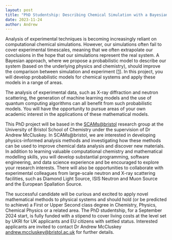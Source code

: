 ```yaml
---
layout: post
title: "PhD Studentship: Describing Chemical Simulation with a Bayesian Worldview"
date: 2023-11-24
author: Andrew
---
```


Analysis of experimental techniques is becoming increasingly reliant on computational chemical simulations. 
However, our simulations often fail to cover experimental timescales, meaning that we often extrapolate our conclusions in the hope that our simulations represent the real system. 
A Bayesian approach, where we propose a probabilistic model to describe our system (based on the underlying physics and chemistry), should improve the comparison between simulation and experiment [[1](https://arxiv.org/abs/2305.18244)]. 
In this project, you will develop probabilistic models for chemical systems and apply these models in a range of areas.

The analysis of experimental data, such as X-ray diffraction and neutron scattering, the generation of machine learning models and the use of quantum computing algorithms can all benefit from such probabilistic models.
You will have the opportunity to pursue areas of your own academic interest in the applications of these mathematical models.

This PhD project will be based in the [SCAMs@bristol](https://scams-research.github.io) research group at the University of Bristol School of Chemistry under the supervision of Dr Andrew McCluskey. 
In SCAMs@bristol, we are interested in developing physics-informed analysis methods and investigating how these methods can be used to improve chemical data analysis and discover new materials.
In addition to learning valuable computational chemistry and mathematical modelling skills, you will develop substantial programming, software engineering, and data science experience and be encouraged to explore your research interests. 
There will also be opportunities to collaborate with experimental colleagues from large-scale neutron and X-ray scattering facilities, such as Diamond Light Source, ISIS Neutron and Muon Source and the European Spallation Source. 

The successful candidate will be curious and excited to apply novel mathematical methods to physical systems and should hold (or be predicted to achieve) a First or Upper Second class degree in Chemistry, Physics, Chemical Physics or a related area. 
The PhD studentship, for a September 2024 start, is fully funded with a stipend to cover living costs at the level set by UKRI for UK applicants and EU citizens with settled status. 
Interested applicants are invited to contact Dr Andrew McCluskey [andrew.mccluskey@bristol.ac.uk](mailto:andrew.mccluskey@bristol.ac.uk) for further details.
